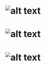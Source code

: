 # ![alt text](https://github.com/Kladmen228/readmes/blob/master/scrin.PNG)
# ![alt text](https://github.com/Kladmen228/readmes/blob/master/loading.png)
# ![alt text](https://pbs.twimg.com/media/DzZDHxNX4AAK6_1.jpg:large)
